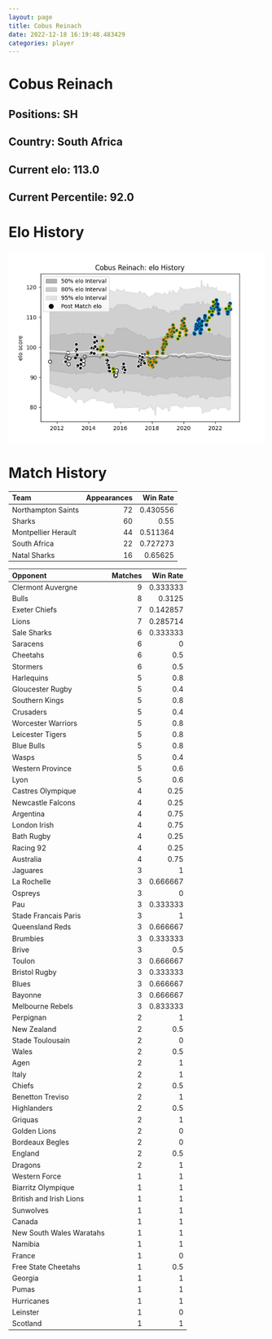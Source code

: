 ```yaml
---  
layout: page  
title: Cobus Reinach  
date: 2022-12-18 16:19:48.483429  
categories: player  
---
```

# Cobus Reinach

## Positions: SH

## Country: South Africa

## Current elo: 113.0

## Current Percentile: 92.0

# Elo History


![elo history](history_CobusReinach.png)
# Match History


| Team                |   Appearances |   Win Rate |
|:--------------------|--------------:|-----------:|
| Northampton Saints  |            72 |   0.430556 |
| Sharks              |            60 |   0.55     |
| Montpellier Herault |            44 |   0.511364 |
| South Africa        |            22 |   0.727273 |
| Natal Sharks        |            16 |   0.65625  |

| Opponent                 |   Matches |   Win Rate |
|:-------------------------|----------:|-----------:|
| Clermont Auvergne        |         9 |   0.333333 |
| Bulls                    |         8 |   0.3125   |
| Exeter Chiefs            |         7 |   0.142857 |
| Lions                    |         7 |   0.285714 |
| Sale Sharks              |         6 |   0.333333 |
| Saracens                 |         6 |   0        |
| Cheetahs                 |         6 |   0.5      |
| Stormers                 |         6 |   0.5      |
| Harlequins               |         5 |   0.8      |
| Gloucester Rugby         |         5 |   0.4      |
| Southern Kings           |         5 |   0.8      |
| Crusaders                |         5 |   0.4      |
| Worcester Warriors       |         5 |   0.8      |
| Leicester Tigers         |         5 |   0.8      |
| Blue Bulls               |         5 |   0.8      |
| Wasps                    |         5 |   0.4      |
| Western Province         |         5 |   0.6      |
| Lyon                     |         5 |   0.6      |
| Castres Olympique        |         4 |   0.25     |
| Newcastle Falcons        |         4 |   0.25     |
| Argentina                |         4 |   0.75     |
| London Irish             |         4 |   0.75     |
| Bath Rugby               |         4 |   0.25     |
| Racing 92                |         4 |   0.25     |
| Australia                |         4 |   0.75     |
| Jaguares                 |         3 |   1        |
| La Rochelle              |         3 |   0.666667 |
| Ospreys                  |         3 |   0        |
| Pau                      |         3 |   0.333333 |
| Stade Francais Paris     |         3 |   1        |
| Queensland Reds          |         3 |   0.666667 |
| Brumbies                 |         3 |   0.333333 |
| Brive                    |         3 |   0.5      |
| Toulon                   |         3 |   0.666667 |
| Bristol Rugby            |         3 |   0.333333 |
| Blues                    |         3 |   0.666667 |
| Bayonne                  |         3 |   0.666667 |
| Melbourne Rebels         |         3 |   0.833333 |
| Perpignan                |         2 |   1        |
| New Zealand              |         2 |   0.5      |
| Stade Toulousain         |         2 |   0        |
| Wales                    |         2 |   0.5      |
| Agen                     |         2 |   1        |
| Italy                    |         2 |   1        |
| Chiefs                   |         2 |   0.5      |
| Benetton Treviso         |         2 |   1        |
| Highlanders              |         2 |   0.5      |
| Griquas                  |         2 |   1        |
| Golden Lions             |         2 |   0        |
| Bordeaux Begles          |         2 |   0        |
| England                  |         2 |   0.5      |
| Dragons                  |         2 |   1        |
| Western Force            |         1 |   1        |
| Biarritz Olympique       |         1 |   1        |
| British and Irish Lions  |         1 |   1        |
| Sunwolves                |         1 |   1        |
| Canada                   |         1 |   1        |
| New South Wales Waratahs |         1 |   1        |
| Namibia                  |         1 |   1        |
| France                   |         1 |   0        |
| Free State Cheetahs      |         1 |   0.5      |
| Georgia                  |         1 |   1        |
| Pumas                    |         1 |   1        |
| Hurricanes               |         1 |   1        |
| Leinster                 |         1 |   0        |
| Scotland                 |         1 |   1        |